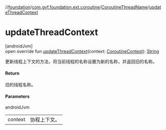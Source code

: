 //[foundation](../../../index.md)/[com.gyf.foundation.ext.coroutine](../index.md)/[CoroutineThreadName](index.md)/[updateThreadContext](update-thread-context.md)

# updateThreadContext

[androidJvm]\
open override fun [updateThreadContext](update-thread-context.md)(context: [CoroutineContext](https://kotlinlang.org/api/core/kotlin-stdlib/kotlin.coroutines/-coroutine-context/index.html)): [String](https://kotlinlang.org/api/core/kotlin-stdlib/kotlin/-string/index.html)

更新线程上下文的方法，将当前线程的名称设置为新的名称，并返回旧的名称。

#### Return

旧的线程名称。

#### Parameters

androidJvm

| | |
|---|---|
| context | 协程上下文。 |